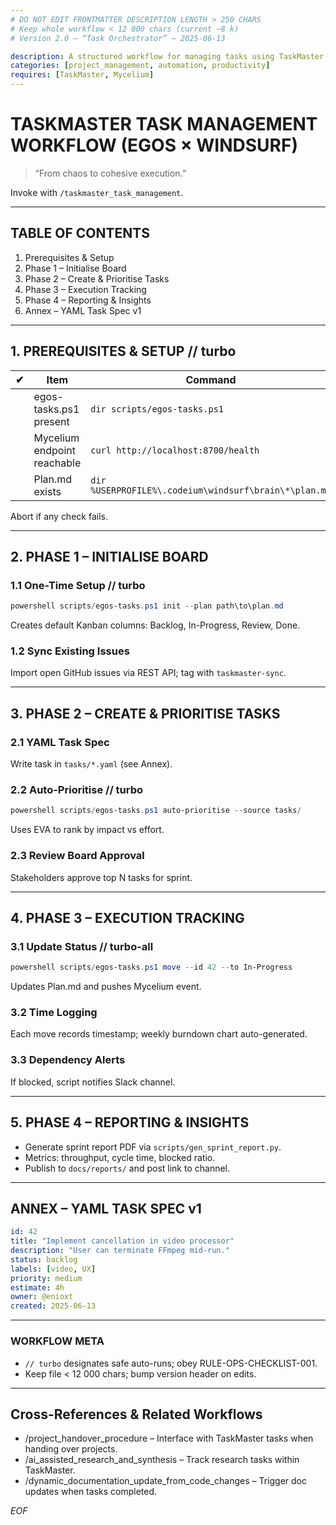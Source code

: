 ```yaml
---
# DO NOT EDIT FRONTMATTER DESCRIPTION LENGTH > 250 CHARS
# Keep whole workflow < 12 000 chars (current ~8 k)
# Version 2.0 – “Task Orchestrator” – 2025-06-13

description: A structured workflow for managing tasks using TaskMaster AI within the EGOS ecosystem, via the egos-tasks.ps1 script.
categories: [project_management, automation, productivity]
requires: [TaskMaster, Mycelium]
---
```


# TASKMASTER TASK MANAGEMENT WORKFLOW (EGOS × WINDSURF)

> “From chaos to cohesive execution.”

Invoke with `/taskmaster_task_management`.

---
## TABLE OF CONTENTS
1. Prerequisites & Setup  
2. Phase 1 – Initialise Board  
3. Phase 2 – Create & Prioritise Tasks  
4. Phase 3 – Execution Tracking  
5. Phase 4 – Reporting & Insights  
6. Annex – YAML Task Spec v1  

---
## 1. PREREQUISITES & SETUP // turbo
| ✔ | Item | Command |
|---|------|---------|
|   | egos-tasks.ps1 present | `dir scripts/egos-tasks.ps1` |
|   | Mycelium endpoint reachable | `curl http://localhost:8700/health` |
|   | Plan.md exists | `dir %USERPROFILE%\.codeium\windsurf\brain\*\plan.md` |

Abort if any check fails.

---
## 2. PHASE 1 – INITIALISE BOARD
### 1.1 One-Time Setup // turbo
```powershell
powershell scripts/egos-tasks.ps1 init --plan path\to\plan.md
```
Creates default Kanban columns: Backlog, In-Progress, Review, Done.

### 1.2 Sync Existing Issues
Import open GitHub issues via REST API; tag with `taskmaster-sync`.

---
## 3. PHASE 2 – CREATE & PRIORITISE TASKS
### 2.1 YAML Task Spec
Write task in `tasks/*.yaml` (see Annex).

### 2.2 Auto-Prioritise // turbo
```powershell
powershell scripts/egos-tasks.ps1 auto-prioritise --source tasks/
```
Uses EVA to rank by impact vs effort.

### 2.3 Review Board Approval
Stakeholders approve top N tasks for sprint.

---
## 4. PHASE 3 – EXECUTION TRACKING
### 3.1 Update Status // turbo-all
```powershell
powershell scripts/egos-tasks.ps1 move --id 42 --to In-Progress
```
Updates Plan.md and pushes Mycelium event.

### 3.2 Time Logging
Each move records timestamp; weekly burndown chart auto-generated.

### 3.3 Dependency Alerts
If blocked, script notifies Slack channel.

---
## 5. PHASE 4 – REPORTING & INSIGHTS
* Generate sprint report PDF via `scripts/gen_sprint_report.py`.  
* Metrics: throughput, cycle time, blocked ratio.  
* Publish to `docs/reports/` and post link to channel.

---
## ANNEX – YAML TASK SPEC v1
```yaml
id: 42
title: "Implement cancellation in video processor"
description: "User can terminate FFmpeg mid-run."
status: backlog
labels: [video, UX]
priority: medium
estimate: 4h
owner: @enioxt
created: 2025-06-13
```

---
### WORKFLOW META
* `// turbo` designates safe auto-runs; obey RULE-OPS-CHECKLIST-001.  
* Keep file < 12 000 chars; bump version header on edits.

---
## Cross-References & Related Workflows

- /project_handover_procedure – Interface with TaskMaster tasks when handing over projects.
- /ai_assisted_research_and_synthesis – Track research tasks within TaskMaster.
- /dynamic_documentation_update_from_code_changes – Trigger doc updates when tasks completed.

*EOF*